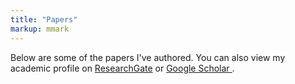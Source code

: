 ```yaml
---
title: "Papers"
markup: mmark
---
```


Below are some of the papers I've authored. You can also view my
academic profile on
[ResearchGate](https://www.researchgate.net/profile/Eduardo_Duarte5)
or [Google Scholar
](https://scholar.google.pt/citations?user=51ffGMMAAAAJ).
